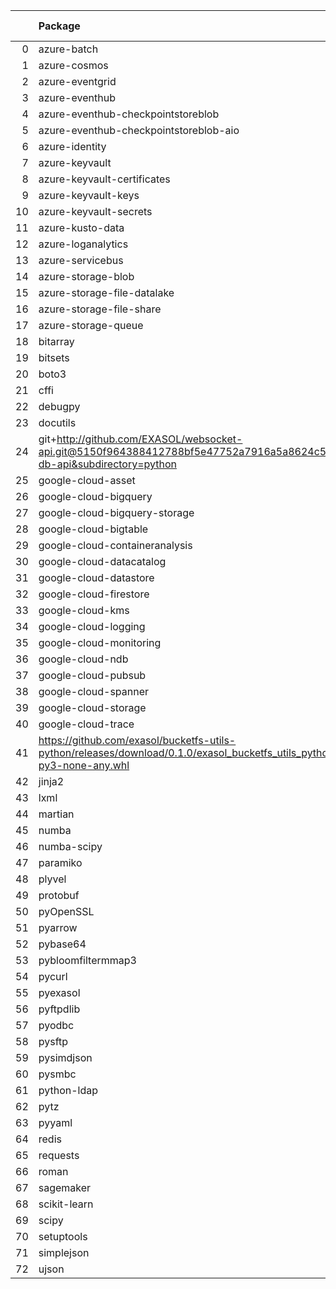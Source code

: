 <!-- markdown-link-check-disable -->

|    | Package                                                                                                                       | Version in 4.3.0     | Version in 5.0.0     | Status   |
|---:|:------------------------------------------------------------------------------------------------------------------------------|:---------------------|:---------------------|:---------|
|  0 | azure-batch                                                                                                                   | 11.0.0               | 11.0.0               |          |
|  1 | azure-cosmos                                                                                                                  | 4.2.0                | 4.2.0                |          |
|  2 | azure-eventgrid                                                                                                               | 4.7.1                | 4.7.1                |          |
|  3 | azure-eventhub                                                                                                                | 5.7.0                | 5.7.0                |          |
|  4 | azure-eventhub-checkpointstoreblob                                                                                            | 1.1.4                | 1.1.4                |          |
|  5 | azure-eventhub-checkpointstoreblob-aio                                                                                        | 1.1.4                | 1.1.4                |          |
|  6 | azure-identity                                                                                                                | 1.6.1                | 1.6.1                |          |
|  7 | azure-keyvault                                                                                                                | 4.1.0                | 4.1.0                |          |
|  8 | azure-keyvault-certificates                                                                                                   | 4.3.0                | 4.3.0                |          |
|  9 | azure-keyvault-keys                                                                                                           | 4.4.0                | 4.4.0                |          |
| 10 | azure-keyvault-secrets                                                                                                        | 4.3.0                | 4.3.0                |          |
| 11 | azure-kusto-data                                                                                                              | 2.3.2                | 2.3.2                |          |
| 12 | azure-loganalytics                                                                                                            | 0.1.1                | 0.1.1                |          |
| 13 | azure-servicebus                                                                                                              | 7.5.0                | 7.5.0                |          |
| 14 | azure-storage-blob                                                                                                            | 12.9.0               | 12.9.0               |          |
| 15 | azure-storage-file-datalake                                                                                                   | 12.5.0               | 12.5.0               |          |
| 16 | azure-storage-file-share                                                                                                      | 12.6.0               | 12.6.0               |          |
| 17 | azure-storage-queue                                                                                                           | 12.1.6               | 12.1.6               |          |
| 18 | bitarray                                                                                                                      | 2.3.5                | 2.3.5                |          |
| 19 | bitsets                                                                                                                       | 0.8.3                | 0.8.3                |          |
| 20 | boto3                                                                                                                         | 1.20.37              | 1.20.37              |          |
| 21 | cffi                                                                                                                          | 1.15.0               | 1.15.0               |          |
| 22 | debugpy                                                                                                                       | 1.5.1                | 1.5.1                |          |
| 23 | docutils                                                                                                                      | 0.18.1               | 0.18.1               |          |
| 24 | git+http://github.com/EXASOL/websocket-api.git@5150f964388412788bf5e47752a7916a5a8624c5#egg=exasol-db-api&subdirectory=python | No version specified | No version specified |          |
| 25 | google-cloud-asset                                                                                                            | 3.7.1                | 3.7.1                |          |
| 26 | google-cloud-bigquery                                                                                                         | 2.32.0               | 2.32.0               |          |
| 27 | google-cloud-bigquery-storage                                                                                                 | 2.11.0               | 2.11.0               |          |
| 28 | google-cloud-bigtable                                                                                                         | 2.4.0                | 2.4.0                |          |
| 29 | google-cloud-containeranalysis                                                                                                | 2.6.3                | 2.6.3                |          |
| 30 | google-cloud-datacatalog                                                                                                      | 3.6.2                | 3.6.2                |          |
| 31 | google-cloud-datastore                                                                                                        | 1.15.3               | 1.15.3               |          |
| 32 | google-cloud-firestore                                                                                                        | 2.3.4                | 2.3.4                |          |
| 33 | google-cloud-kms                                                                                                              | 2.10.1               | 2.10.1               |          |
| 34 | google-cloud-logging                                                                                                          | 2.7.0                | 2.7.0                |          |
| 35 | google-cloud-monitoring                                                                                                       | 2.8.0                | 2.8.0                |          |
| 36 | google-cloud-ndb                                                                                                              | 1.11.1               | 1.11.1               |          |
| 37 | google-cloud-pubsub                                                                                                           | 2.9.0                | 2.9.0                |          |
| 38 | google-cloud-spanner                                                                                                          | 3.12.1               | 3.12.1               |          |
| 39 | google-cloud-storage                                                                                                          | 2.0.0                | 2.0.0                |          |
| 40 | google-cloud-trace                                                                                                            | 1.5.1                | 1.5.1                |          |
| 41 | https://github.com/exasol/bucketfs-utils-python/releases/download/0.1.0/exasol_bucketfs_utils_python-0.1.0-py3-none-any.whl   | No version specified | No version specified |          |
| 42 | jinja2                                                                                                                        | 3.0.3                | 3.0.3                |          |
| 43 | lxml                                                                                                                          | 4.7.1                | 4.7.1                |          |
| 44 | martian                                                                                                                       | 1.4                  | 1.4                  |          |
| 45 | numba                                                                                                                         | 0.55.0               | 0.55.0               |          |
| 46 | numba-scipy                                                                                                                   | 0.3.0                | 0.3.0                |          |
| 47 | paramiko                                                                                                                      | 2.9.2                | 2.9.2                |          |
| 48 | plyvel                                                                                                                        | 1.4.0                | 1.4.0                |          |
| 49 | protobuf                                                                                                                      | 3.19.3               | 3.19.3               |          |
| 50 | pyOpenSSL                                                                                                                     | 21.0.0               | 21.0.0               |          |
| 51 | pyarrow                                                                                                                       | 6.0.1                | 6.0.1                |          |
| 52 | pybase64                                                                                                                      | 1.2.1                | 1.2.1                |          |
| 53 | pybloomfiltermmap3                                                                                                            | 0.5.5                | 0.5.5                |          |
| 54 | pycurl                                                                                                                        | 7.44.1               | 7.44.1               |          |
| 55 | pyexasol                                                                                                                      | 0.23.3               | 0.23.3               |          |
| 56 | pyftpdlib                                                                                                                     | 1.5.6                | 1.5.6                |          |
| 57 | pyodbc                                                                                                                        | 4.0.32               | 4.0.32               |          |
| 58 | pysftp                                                                                                                        | 0.2.9                | 0.2.9                |          |
| 59 | pysimdjson                                                                                                                    | 4.0.3                | 4.0.3                |          |
| 60 | pysmbc                                                                                                                        | 1.0.23               | 1.0.23               |          |
| 61 | python-ldap                                                                                                                   | 3.4.0                | 3.4.0                |          |
| 62 | pytz                                                                                                                          | 2021.3               | 2021.3               |          |
| 63 | pyyaml                                                                                                                        | 6.0                  | 6.0                  |          |
| 64 | redis                                                                                                                         | 4.1.0                | 4.1.0                |          |
| 65 | requests                                                                                                                      | 2.27.1               | 2.27.1               |          |
| 66 | roman                                                                                                                         | 3.3                  | 3.3                  |          |
| 67 | sagemaker                                                                                                                     | 2.72.3               | 2.72.3               |          |
| 68 | scikit-learn                                                                                                                  | 1.0.2                | 1.0.2                |          |
| 69 | scipy                                                                                                                         | 1.6.2                | 1.6.2                |          |
| 70 | setuptools                                                                                                                    | 60.5.0               | 60.5.0               |          |
| 71 | simplejson                                                                                                                    | 3.17.6               | 3.17.6               |          |
| 72 | ujson                                                                                                                         | 5.1.0                | 5.1.0                |          |